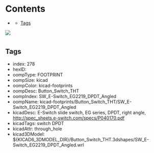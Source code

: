 



Contents
========

* [](#)
	* [Tags](#tags)
  
![][im]
# 

## Tags

- index: 278
- hexID: 
- oompType: FOOTPRINT
- oompSize: kicad
- oompColor: kicad-footprints
- oompDesc: Button_Switch_THT
- oompIndex: SW_E-Switch_EG2219_DPDT_Angled
- oompName: kicad-footprints/Button_Switch_THT/SW_E-Switch_EG2219_DPDT_Angled
- kicadDesc: E-Switch slide switch, EG series, DPDT, right angle, http://spec_sheets.e-switch.com/specs/P040170.pdf
- kicadTags: switch DPDT
- kicadAttr: through_hole
- kicad3DModel: ${KICAD6_3DMODEL_DIR}/Button_Switch_THT.3dshapes/SW_E-Switch_EG2219_DPDT_Angled.wrl



[im]: image.png
